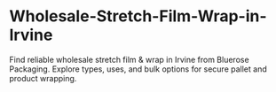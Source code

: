 # Wholesale-Stretch-Film-Wrap-in-Irvine
Find reliable wholesale stretch film &amp; wrap in Irvine from Bluerose Packaging. Explore types, uses, and bulk options for secure pallet and product wrapping.
